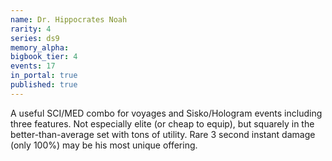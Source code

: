```yaml
---
name: Dr. Hippocrates Noah
rarity: 4
series: ds9
memory_alpha:
bigbook_tier: 4
events: 17
in_portal: true
published: true
---
```


A useful SCI/MED combo for voyages and Sisko/Hologram events including three features. Not especially elite (or cheap to equip), but squarely in the better-than-average set with tons of utility. Rare 3 second instant damage (only 100%) may be his most unique offering.
